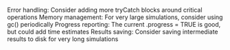 Error handling: Consider adding more tryCatch blocks around critical operations
Memory management: For very large simulations, consider using gc() periodically
Progress reporting: The current .progress = TRUE is good, but could add time estimates
Results saving: Consider saving intermediate results to disk for very long simulations

